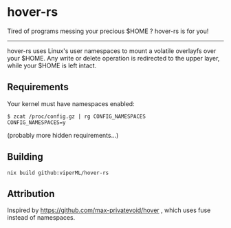 # hover-rs

Tired of programs messing your precious $HOME ? hover-rs is for you!

---

hover-rs uses Linux's user namespaces to mount a volatile overlayfs over your $HOME. Any write or delete operation is redirected to the upper layer, while your $HOME is left intact.

## Requirements

Your kernel must have namespaces enabled:

```
$ zcat /proc/config.gz | rg CONFIG_NAMESPACES
CONFIG_NAMESPACES=y
```

(probably more hidden requirements...)

## Building

```
nix build github:viperML/hover-rs
```

## Attribution

Inspired by https://github.com/max-privatevoid/hover , which uses fuse instead of namespaces.
